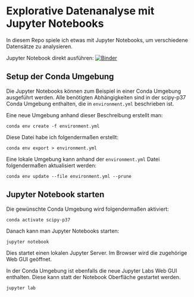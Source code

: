 # Explorative Datenanalyse mit Jupyter Notebooks

In diesem Repo spiele ich etwas mit Jupyter Notebooks, um verschiedene
Datensätze zu analysieren.

Jupyter Notebook direkt ausführen: [![Binder](https://mybinder.org/badge_logo.svg)](https://mybinder.org/v2/gh/steinsag/wetter-tegel/master?filepath=notebooks%2Fwetter.ipynb)

## Setup der Conda Umgebung

Die Jupyter Notebooks können zum Beispiel in einer Conda Umgebung ausgeführt
werden. Alle benötigten Abhängigkeiten sind in der scipy-p37 Conda Umgebung
enthalten, die in `environment.yml` beschrieben ist.

Eine neue Umgebung anhand dieser Beschreibung erstellt man:

    conda env create -f environment.yml

Diese Datei habe ich folgendermaßen erstellt:

    conda env export > environment.yml

Eine lokale Umgebung kann anhand der `environment.yml` Datei folgendermaßen
aktualisiert werden:

    conda env update --file environment.yml --prune

## Jupyter Notebook starten

Die gewünschte Conda Umgebung wird folgendermaßen aktiviert:

    conda activate scipy-p37

Danach kann man Jupyter Notebooks starten:

    jupyter notebook

Dies startet einen lokalen Jupyter Server. Im Browser wird die zugehörige Web
GUI geöffnet.

In der Conda Umgebung ist ebenfalls die neue Jupyter Labs Web GUI enthalten.
Diese kann statt der Notebook Oberfläche gestartet werden.

    jupyter lab
